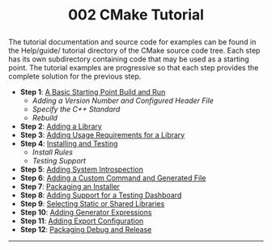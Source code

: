 # <p align = center><b>002 CMake Tutorial</b></p>

The tutorial documentation and source code for examples can be found in the Help/guide/
tutorial directory of the CMake source code tree. Each step has its own subdirectory containing code that may be used as a starting point. The tutorial examples are progressive so that each step provides the complete solution for the previous step.

* **Step 1**: [A Basic Starting Point Build and Run][stp1]
  * *Adding a Version Number and Configured Header File*
  * *Specify the C++ Standard*
  * *Rebuild*
* **Step 2**: [Adding a Library][stp2]
* **Step 3**: [Adding Usage Requirements for a Library][stp3]
* **Step 4**: [Installing and Testing][stp4]
  * *Install Rules*
  * *Testing Support*
* **Step 5**: [Adding System Introspection][stp5]
* **Step 6**: [Adding a Custom Command and Generated File][stp6]
* **Step 7**: [Packaging an Installer][stp7]
* **Step 8**: [Adding Support for a Testing Dashboard][stp8]
* **Step 9**: [Selecting Static or Shared Libraries][stp9]
* **Step 10**: [Adding Generator Expressions][stp10]
* **Step 11**: [Adding Export Configuration][stp11]
* **Step 12**: [Packaging Debug and Release][stp12]

<!--
* [A Basic Starting Point Build and Run][stp1]
* [Adding a Library][stp2]
* [Adding Usage Requirements for a Library][stp3]
* [Installing and Testing][stp4]
* [Adding System Introspection][stp5]
* [Adding a Custom Command and Generated File][stp6]
* [Packaging an Installer][stp7]
* [Adding Support for a Testing Dashboard][stp8]
* [Selecting Static or Shared Libraries][stp9]
* [Adding Generator Expressions][stp10]
* [Adding Export Configuration][stp11]
* [Packaging Debug and Release][stp12]
-->

[stp1]:  https://github.com/yoricsv/_CPP_GAME_DEVELOPMENT_/tree/master/002_CppCMake/002_1_BasicStartingPoint
[stp2]:  https://github.com/yoricsv/_CPP_GAME_DEVELOPMENT_/tree/master/002_CppCMake/002_2_AddingLibrary.git
[stp3]:  https://github.com/yoricsv/_CPP_GAME_DEVELOPMENT_/tree/master/002_CppCMake/002_3_UsageReqForLib.git
[stp4]:  https://github.com/yoricsv/_CPP_GAME_DEVELOPMENT_/tree/master/002_CppCMake/002_4_InstallAndTest.git
[stp5]:  https://github.com/yoricsv/_CPP_GAME_DEVELOPMENT_/tree/master/002_CppCMake/002_5_SysIntrospection.git
[stp6]:  https://github.com/yoricsv/_CPP_GAME_DEVELOPMENT_/tree/master/002_CppCMake/002_6_ComFileGen.git
[stp7]:  https://github.com/yoricsv/_CPP_GAME_DEVELOPMENT_/tree/master/002_CppCMake/002_7_BuildInstall.git
[stp8]:  https://github.com/yoricsv/_CPP_GAME_DEVELOPMENT_/tree/master/002_CppCMake/002_8_Dashboard.git
[stp9]:  https://github.com/yoricsv/_CPP_GAME_DEVELOPMENT_/tree/master/002_CppCMake/002_9_StaticShared.git
[stp10]: https://github.com/yoricsv/_CPP_GAME_DEVELOPMENT_/tree/master/002_CppCMake/002_10_GenExpression.git
[stp11]: https://github.com/yoricsv/_CPP_GAME_DEVELOPMENT_/tree/master/002_CppCMake/002_11_ExportConfig.git
[stp12]: https://github.com/yoricsv/_CPP_GAME_DEVELOPMENT_/tree/master/002_CppCMake/002_12_PackDebRel.git

---